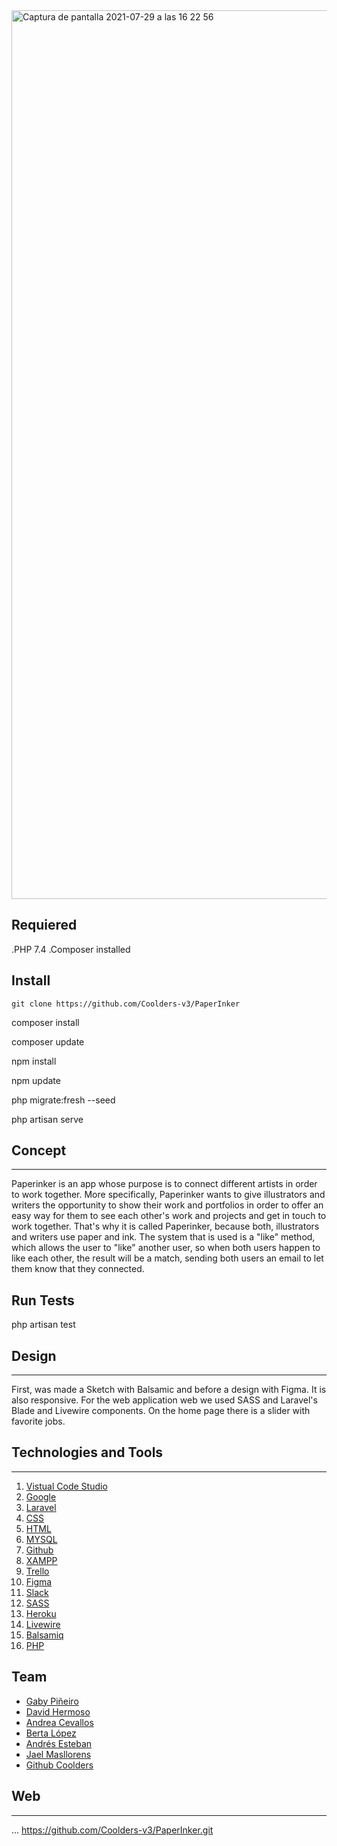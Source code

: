 <img width="1422" alt="Captura de pantalla 2021-07-29 a las 16 22 56" src="https://user-images.githubusercontent.com/82206421/127509215-c444a227-4989-49ba-9a97-61407726fbe7.png">


## Requiered

.PHP 7.4
.Composer installed

## Install
```
git clone https://github.com/Coolders-v3/PaperInker
```
composer install

composer update

npm install

npm update

php migrate:fresh --seed

php artisan serve

## Concept
***

Paperinker is an app whose purpose is to connect different artists in order to work together. 
More specifically, Paperinker wants to give illustrators and writers the opportunity to show their work and portfolios in order to offer an easy way for them to see each other's work and projects and get in touch to work together. 
That's why it is called Paperinker, because both, illustrators and writers use paper and ink. 
The system that is used is a "like" method, which allows the user to "like" another user, so when both users happen to like each other, the result will be a match, sending both users an email to let them know that they connected.  

## Run Tests
php artisan test

## Design
***
First, was made a Sketch with Balsamic and before a design with Figma. It is also responsive. For the web application web we used SASS and Laravel's Blade and Livewire components. On the home page there is a slider with favorite jobs.



## Technologies and Tools
***
<ol>
<li><a href="https://code.visualstudio.com/">Vistual Code Studio</a></li>
<li><a href="https://www.google.com/">Google</a></li>
<li><a href="https://laravel.com/">Laravel</a></li>
<li><a href="https://www.w3schools.com/css/">CSS</a></li>
<li><a href="https://www.w3schools.com/html/">HTML</a></li>
<li><a href="https://www.mysql.com/">MYSQL</a></li>
<li><a href="https://github.com/">Github</a></li>
<li><a href="https://www.apachefriends.org/index.html">XAMPP</a></li>
<li><a href="https://trello.com/">Trello</a></li>
<li><a href="https://www.figma.com/">Figma</a></li>
<li><a href="https://slack.com//">Slack</a></li>    
<li><a href="https://sass-lang.com/">SASS</a></li>
<li><a href="https://www.heroku.com/">Heroku</a></li>
<li><a href="https://laravel-livewire.com/">Livewire</a></li>
<li><a href="https://balsamiq.com/">Balsamiq</a></li>
<li><a href=https://www.php.net">PHP</a></li>     
</ol>

    
## Team
- [Gaby Piñeiro](https://github.com/Gabi2606)
- [David Hermoso](https://github.com/Davidhdm)
- [Andrea Cevallos](https://github.com/Andreabcm)
- [Berta López](https://github.com/bertali)
- [Andrés Esteban](https://github.com/AndresEstebanPatino)
- [Jael Masllorens](https://github.com/jmasllorens)    
- [Github Coolders](https://github.com/Coolders-v3)

    
## Web
***
...
https://github.com/Coolders-v3/PaperInker.git
